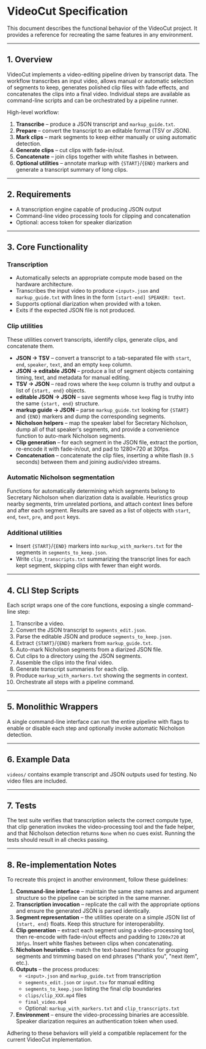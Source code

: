 # VideoCut Specification

This document describes the functional behavior of the VideoCut project. It provides a reference for recreating the same features in any environment.

---

## 1. Overview

VideoCut implements a video-editing pipeline driven by transcript data. The workflow transcribes an input video, allows manual or automatic selection of segments to keep, generates polished clip files with fade effects, and concatenates the clips into a final video. Individual steps are available as command-line scripts and can be orchestrated by a pipeline runner.

High-level workflow:

1. **Transcribe** – produce a JSON transcript and `markup_guide.txt`.
2. **Prepare** – convert the transcript to an editable format (TSV or JSON).
3. **Mark clips** – mark segments to keep either manually or using automatic detection.
4. **Generate clips** – cut clips with fade-in/out.
5. **Concatenate** – join clips together with white flashes in between.
6. **Optional utilities** – annotate markup with `{START}`/`{END}` markers and generate a transcript summary of long clips.

---

## 2. Requirements

- A transcription engine capable of producing JSON output
- Command-line video processing tools for clipping and concatenation
- Optional: access token for speaker diarization

---

## 3. Core Functionality

### Transcription

- Automatically selects an appropriate compute mode based on the hardware architecture.
- Transcribes the input video to produce `<input>.json` and `markup_guide.txt` with lines in the form `[start-end] SPEAKER: text`.
- Supports optional diarization when provided with a token.
- Exits if the expected JSON file is not produced.

### Clip utilities

These utilities convert transcripts, identify clips, generate clips, and concatenate them.

- **JSON → TSV** – convert a transcript to a tab-separated file with `start`, `end`, `speaker`, `text`, and an empty `keep` column.
- **JSON → editable JSON** – produce a list of segment objects containing timing, text, and metadata for manual editing.
- **TSV → JSON** – read rows where the `keep` column is truthy and output a list of `{start, end}` objects.
- **editable JSON → JSON** – save segments whose `keep` flag is truthy into the same `{start, end}` structure.
- **markup guide → JSON** – parse `markup_guide.txt` looking for `{START}` and `{END}` markers and dump the corresponding segments.
- **Nicholson helpers** – map the speaker label for Secretary Nicholson, dump all of that speaker's segments, and provide a convenience function to auto-mark Nicholson segments.
- **Clip generation** – for each segment in the JSON file, extract the portion, re-encode it with fade-in/out, and pad to 1280×720 at 30fps.
- **Concatenation** – concatenate the clip files, inserting a white flash (`0.5` seconds) between them and joining audio/video streams.

### Automatic Nicholson segmentation

Functions for automatically determining which segments belong to Secretary Nicholson when diarization data is available. Heuristics group nearby segments, trim unrelated portions, and attach context lines before and after each segment. Results are saved as a list of objects with `start`, `end`, `text`, `pre`, and `post` keys.

### Additional utilities

- Insert `{START}`/`{END}` markers into `markup_with_markers.txt` for the segments in `segments_to_keep.json`.
- Write `clip_transcripts.txt` summarizing the transcript lines for each kept segment, skipping clips with fewer than eight words.

---

## 4. CLI Step Scripts

Each script wraps one of the core functions, exposing a single command-line step:

1. Transcribe a video.
2. Convert the JSON transcript to `segments_edit.json`.
3. Parse the editable JSON and produce `segments_to_keep.json`.
4. Extract `{START}`/`{END}` markers from `markup_guide.txt`.
5. Auto-mark Nicholson segments from a diarized JSON file.
6. Cut clips to a directory using the JSON segments.
7. Assemble the clips into the final video.
8. Generate transcript summaries for each clip.
9. Produce `markup_with_markers.txt` showing the segments in context.
10. Orchestrate all steps with a pipeline command.

---

## 5. Monolithic Wrappers

A single command-line interface can run the entire pipeline with flags to enable or disable each step and optionally invoke automatic Nicholson detection.

---

## 6. Example Data

`videos/` contains example transcript and JSON outputs used for testing. No video files are included.

---

## 7. Tests

The test suite verifies that transcription selects the correct compute type, that clip generation invokes the video-processing tool and the fade helper, and that Nicholson detection returns `None` when no cues exist. Running the tests should result in all checks passing.

---

## 8. Re-implementation Notes

To recreate this project in another environment, follow these guidelines:

1. **Command-line interface** – maintain the same step names and argument structure so the pipeline can be scripted in the same manner.
2. **Transcription invocation** – replicate the call with the appropriate options and ensure the generated JSON is parsed identically.
3. **Segment representation** – the utilities operate on a simple JSON list of `{start, end}` floats. Keep this structure for interoperability.
4. **Clip generation** – extract each segment using a video-processing tool, then re-encode with fade-in/out effects and padding to `1280x720` at `30fps`. Insert white flashes between clips when concatenating.
5. **Nicholson heuristics** – match the text-based heuristics for grouping segments and trimming based on end phrases ("thank you", "next item", etc.).
6. **Outputs** – the process produces:
   - `<input>.json` and `markup_guide.txt` from transcription
   - `segments_edit.json` or `input.tsv` for manual editing
   - `segments_to_keep.json` listing the final clip boundaries
   - `clips/clip_XXX.mp4` files
   - `final_video.mp4`
   - Optional: `markup_with_markers.txt` and `clip_transcripts.txt`
7. **Environment** – ensure the video-processing binaries are accessible. Speaker diarization requires an authentication token when used.

Adhering to these behaviors will yield a compatible replacement for the current VideoCut implementation.

